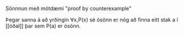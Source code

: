 Sönnnun með mótdæmi "proof by counterexample" 

Þegar sanna á að yrðingin $\forall$x,P(x) sé ósönn er nóg að finna eitt stak a í [[óðal]] þar sem P(a) er ósönn.

